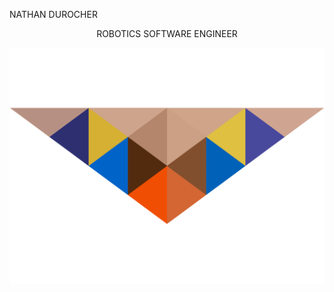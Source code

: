 <span style="font-family:Andale Mono; font-size:2em;"><p style="text-align: left;">NATHAN DUROCHER<p style="text-align: center;">ROBOTICS SOFTWARE ENGINEER</p></span>

![Brand Logo](/docs/asstes/Owl_Logo.png)






